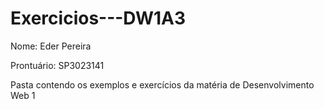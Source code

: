 # Exercicios---DW1A3
Nome: Eder Pereira  

Prontuário: SP3023141  

Pasta contendo os exemplos e exercícios da matéria de Desenvolvimento Web 1
